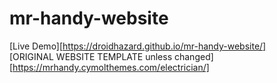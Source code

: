 # mr-handy-website
[Live Demo][https://droidhazard.github.io/mr-handy-website/]  
[ORIGINAL WEBSITE TEMPLATE unless changed][https://mrhandy.cymolthemes.com/electrician/]
